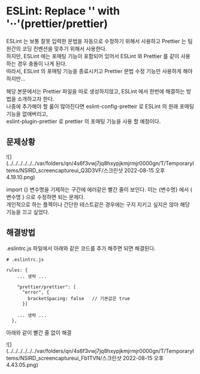 # ESLint: Replace '' with '··'(prettier/prettier)

ESLint 는 보통 잘못 입력한 문법을 자동으로 수정하기 위해서 사용하고 Prettier 는 팀원간의 코딩 컨벤션을 맞추기 위해서 사용한다.<br>
하지만, ESLint 에는 포매팅 기능이 포함되어 있어서 ESLint 와 Prettier 를 같이 사용하는 경우 충돌이 나게 된다.<br>
따라서, ESLint 의 포매팅 기능을 종료시키고 Prettier 문법 수정 기능만 사용하게 해야 하지만...<br>

해당 본문에서는 Prettier 파일을 따로 생성하지않고, ESLint 에서 한번에 해결하는 방법을 소개하고자 한다.<br>
나중에 추가해야 할 룰이 많아진다면 eslint-config-pretteir 로 ESLint 의 원래 포매팅 기능을 없애버리고,<br>
eslint-plugin-prettier 로 prettier 의 포매팅 기능을 사용 할 예정이다.

## 문제상황

![](../../../../../../var/folders/qn/4s6f3vwj7jq8hxypjkmjrmjr0000gn/T/TemporaryItems/NSIRD_screencaptureui_Q3D3VF/스크린샷 2022-08-15 오후 4.19.10.png)

import {} 변수명을 기제하는 구간에 에러같은 빨간 줄이 보인다. 이는 {변수명} 에서 { 변수명 } 으로 수정하면 되는 문제다.<br>
개인적으로 하는 플젝이나 간단한 테스트같은 경우에는 구지 지키고 싶지은 않아 해당 기능을 끄고 싶었다.

## 해결방법

.eslintrc.js 파일에서 아래와 같은 코드를 추가 해주면 되면 해결된다.

```shell
# .eslintrc.js

rules: {
    ... 생략 ...
    
    "prettier/prettier": [
      "error", {
        bracketSpacing: false   // 기본값은 true
      }]
    
    ... 생략 ...
  },
```

아래와 같이 빨간 줄 없이 해결

![](../../../../../../var/folders/qn/4s6f3vwj7jq8hxypjkmjrmjr0000gn/T/TemporaryItems/NSIRD_screencaptureui_Fb1TVN/스크린샷 2022-08-15 오후 4.43.05.png)